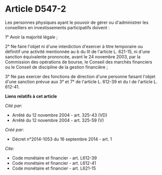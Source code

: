 # Article D547-2

Les personnes physiques ayant le pouvoir de gérer ou d'administrer les conseillers en investissements participatifs doivent :

1° Avoir la majorité légale ;

2° Ne faire l'objet ni d'une interdiction d'exercer à titre temporaire ou définitif une activité mentionnée au b du III de
l'article L. 621-15, ni d'une sanction équivalente prononcée, avant le 24 novembre 2003, par la Commission des opérations de
bourse, le Conseil des marchés financiers ou le Conseil de discipline de la gestion financière ;

3° Ne pas exercer des fonctions de direction d'une personne faisant l'objet d'une sanction prévue aux 3° et 7° de l'article
L. 612-39 et du I de l'article L. 612-41.

**Liens relatifs à cet article**

_Cité par_:

  - Arrêté du 12 novembre 2004 - art. 325-43 (VD)
  - Arrêté du 12 novembre 2004 - art. 325-59 (V)

_Créé par_:

  - Décret n°2014-1053 du 16 septembre 2014 - art. 1

_Cite_:

  - Code monétaire et financier - art. L612-39
  - Code monétaire et financier - art. L612-41
  - Code monétaire et financier - art. L621-15
